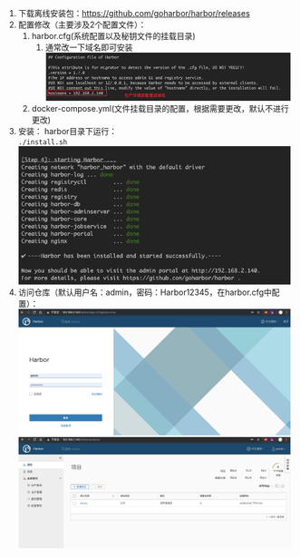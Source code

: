 1. 下载离线安装包：https://github.com/goharbor/harbor/releases  
1. 配置修改（主要涉及2个配置文件）：
    1. harbor.cfg(系统配置以及秘钥文件的挂载目录)
        1. 通常改一下域名即可安装  
            ![image text](images/docker-harbor01.png)
    1. docker-compose.yml(文件挂载目录的配置，根据需要更改，默认不进行更改)
1. 安装：
    harbor目录下运行：  
    ```./install.sh```  
    ![image text](images/docker-harbor02.png)
1. 访问仓库（默认用户名：admin，密码：Harbor12345，在harbor.cfg中配置）： 
    ![image text](images/docker-harbor03.png)  
    ![image text](images/docker-harbor04.png)

